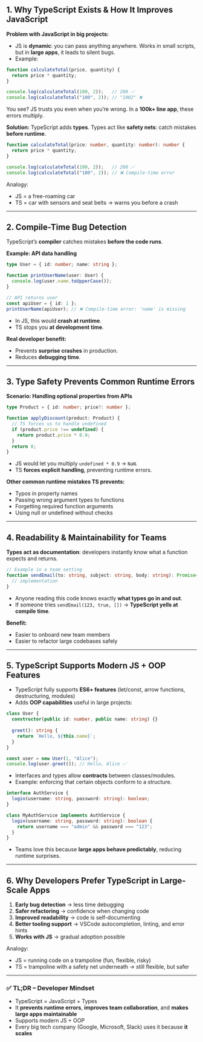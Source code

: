 ## 1. Why TypeScript Exists & How It Improves JavaScript

**Problem with JavaScript in big projects:**

* JS is **dynamic**: you can pass anything anywhere. Works in small scripts, but in **large apps**, it leads to silent bugs.
* Example:

```js
function calculateTotal(price, quantity) {
  return price * quantity;
}

console.log(calculateTotal(100, 2));   // 200 ✅
console.log(calculateTotal("100", 2)); // "1002" ❌
```

You see? JS trusts you even when you’re wrong. In a **100k+ line app**, these errors multiply.

**Solution:** TypeScript adds **types**. Types act like **safety nets**: catch mistakes **before runtime**.

```ts
function calculateTotal(price: number, quantity: number): number {
  return price * quantity;
}

console.log(calculateTotal(100, 2));   // 200 ✅
console.log(calculateTotal("100", 2)); // ❌ Compile-time error
```

Analogy:

* JS = a free-roaming car
* TS = car with sensors and seat belts → warns you before a crash

---

## 2. Compile-Time Bug Detection

TypeScript’s **compiler** catches mistakes **before the code runs**.

**Example: API data handling**

```ts
type User = { id: number; name: string };

function printUserName(user: User) {
  console.log(user.name.toUpperCase());
}

// API returns user
const apiUser = { id: 1 }; 
printUserName(apiUser); // ❌ Compile-time error: 'name' is missing
```

* In JS, this would **crash at runtime**.
* TS stops you **at development time**.

**Real developer benefit:**

* Prevents **surprise crashes** in production.
* Reduces **debugging time**.

---

## 3. Type Safety Prevents Common Runtime Errors

**Scenario: Handling optional properties from APIs**

```ts
type Product = { id: number; price?: number };

function applyDiscount(product: Product) {
  // TS forces us to handle undefined
  if (product.price !== undefined) {
    return product.price * 0.9;
  }
  return 0;
}
```

* JS would let you multiply `undefined * 0.9` → `NaN`.
* TS **forces explicit handling**, preventing runtime errors.

**Other common runtime mistakes TS prevents:**

* Typos in property names
* Passing wrong argument types to functions
* Forgetting required function arguments
* Using null or undefined without checks

---

## 4. Readability & Maintainability for Teams

**Types act as documentation**: developers instantly know what a function expects and returns.

```ts
// Example in a team setting
function sendEmail(to: string, subject: string, body: string): Promise<boolean> {
  // implementation
}
```

* Anyone reading this code knows exactly **what types go in and out**.
* If someone tries `sendEmail(123, true, [])` → **TypeScript yells at compile time**.

**Benefit:**

* Easier to onboard new team members
* Easier to refactor large codebases safely

---

## 5. TypeScript Supports Modern JS + OOP Features

* TypeScript fully supports **ES6+ features** (let/const, arrow functions, destructuring, modules)
* Adds **OOP capabilities** useful in large projects:

```ts
class User {
  constructor(public id: number, public name: string) {}
  
  greet(): string {
    return `Hello, ${this.name}`;
  }
}

const user = new User(1, "Alice");
console.log(user.greet()); // Hello, Alice ✅
```

* Interfaces and types allow **contracts** between classes/modules.
* Example: enforcing that certain objects conform to a structure.

```ts
interface AuthService {
  login(username: string, password: string): boolean;
}

class MyAuthService implements AuthService {
  login(username: string, password: string): boolean {
    return username === "admin" && password === "123";
  }
}
```

* Teams love this because **large apps behave predictably**, reducing runtime surprises.

---

## 6. Why Developers Prefer TypeScript in Large-Scale Apps

1. **Early bug detection** → less time debugging
2. **Safer refactoring** → confidence when changing code
3. **Improved readability** → code is self-documenting
4. **Better tooling support** → VSCode autocompletion, linting, and error hints
5. **Works with JS** → gradual adoption possible

Analogy:

* JS = running code on a trampoline (fun, flexible, risky)
* TS = trampoline with a safety net underneath → still flexible, but safer

---

### ✅ TL;DR – Developer Mindset

* TypeScript = JavaScript + Types
* It **prevents runtime errors**, **improves team collaboration**, and **makes large apps maintainable**
* Supports modern JS + OOP
* Every big tech company (Google, Microsoft, Slack) uses it because **it scales**
